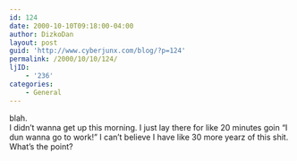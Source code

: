 ```yaml
---
id: 124
date: 2000-10-10T09:18:00-04:00
author: DizkoDan
layout: post
guid: 'http://www.cyberjunx.com/blog/?p=124'
permalink: /2000/10/10/124/
ljID:
    - '236'
categories:
    - General
---
```


blah.  
I didn’t wanna get up this morning. I just lay there for like 20 minutes goin “I dun wanna go to work!” I can’t believe I have like 30 more yearz of this shit. What’s the point?